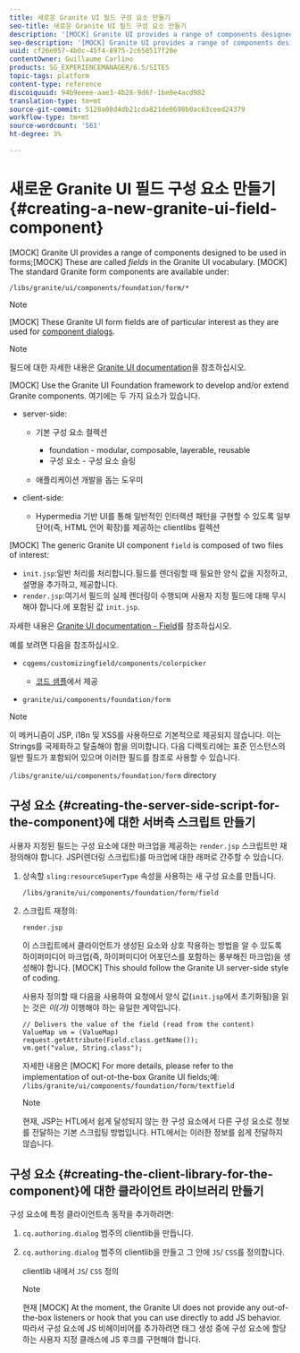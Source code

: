 ```yaml
---
title: 새로운 Granite UI 필드 구성 요소 만들기
seo-title: 새로운 Granite UI 필드 구성 요소 만들기
description: '[MOCK] Granite UI provides a range of components designed to be used in forms, called fields'
seo-description: '[MOCK] Granite UI provides a range of components designed to be used in forms, called fields'
uuid: cf26e057-4b0c-45f4-8975-2c658517f20e
contentOwner: Guillaume Carlino
products: SG_EXPERIENCEMANAGER/6.5/SITES
topic-tags: platform
content-type: reference
discoiquuid: 94b9eeee-aae3-4b28-9d6f-1be0e4acd982
translation-type: tm+mt
source-git-commit: 5128a08d4db21cda821de0698b0ac63ceed24379
workflow-type: tm+mt
source-wordcount: '561'
ht-degree: 3%

---
```



# 새로운 Granite UI 필드 구성 요소 만들기{#creating-a-new-granite-ui-field-component}

[MOCK] Granite UI provides a range of components designed to be used in forms;[MOCK] These are called *fields* in the Granite UI vocabulary. [MOCK] The standard Granite form components are available under:

`/libs/granite/ui/components/foundation/form/*`

>[!NOTE]
>
>[MOCK] These Granite UI form fields are of particular interest as they are used for [component dialogs](/help/sites-developing/developing-components.md).

>[!NOTE]
>
>필드에 대한 자세한 내용은 [Granite UI documentation](https://helpx.adobe.com/experience-manager/6-5/sites/developing/using/reference-materials/granite-ui/api/index.html)을 참조하십시오.

[MOCK] Use the Granite UI Foundation framework to develop and/or extend Granite components. 여기에는 두 가지 요소가 있습니다.

* server-side:

   * 기본 구성 요소 컬렉션

      * foundation - modular, composable, layerable, reusable
      * 구성 요소 - 구성 요소 슬링
   * 애플리케이션 개발을 돕는 도우미


* client-side:

   * Hypermedia 기반 UI를 통해 일반적인 인터랙션 패턴을 구현할 수 있도록 일부 단어(즉, HTML 언어 확장)를 제공하는 clientlibs 컬렉션

[MOCK] The generic Granite UI component `field` is composed of two files of interest:

* `init.jsp`:일반 처리를 처리합니다.필드를 렌더링할 때 필요한 양식 값을 지정하고, 설명을 추가하고, 제공합니다.
* `render.jsp`:여기서 필드의 실제 렌더링이 수행되며 사용자 지정 필드에 대해 무시해야 합니다.에 포함된 값 `init.jsp`.

자세한 내용은 [Granite UI documentation - Field](https://helpx.adobe.com/experience-manager/6-5/sites/developing/using/reference-materials/granite-ui/api/jcr_root/libs/granite/ui/components/foundation/form/field/index.html)를 참조하십시오.

예를 보려면 다음을 참조하십시오.

* `cqgems/customizingfield/components/colorpicker`

   * [코드 샘플](/help/sites-developing/developing-components-samples.md#code-sample-how-to-customize-dialog-fields)에서 제공

* `granite/ui/components/foundation/form`

>[!NOTE]
>
>이 메커니즘이 JSP, i18n 및 XSS를 사용하므로 기본적으로 제공되지 않습니다. 이는 Strings를 국제화하고 탈출해야 함을 의미합니다. 다음 디렉토리에는 표준 인스턴스의 일반 필드가 포함되어 있으며 이러한 필드를 참조로 사용할 수 있습니다.
>
>`/libs/granite/ui/components/foundation/form` directory

## 구성 요소 {#creating-the-server-side-script-for-the-component}에 대한 서버측 스크립트 만들기

사용자 지정된 필드는 구성 요소에 대한 마크업을 제공하는 `render.jsp` 스크립트만 재정의해야 합니다. JSP(렌더링 스크립트)를 마크업에 대한 래퍼로 간주할 수 있습니다.

1. 상속할 `sling:resourceSuperType` 속성을 사용하는 새 구성 요소를 만듭니다.

   `/libs/granite/ui/components/foundation/form/field`

1. 스크립트 재정의:

   `render.jsp`

   이 스크립트에서 클라이언트가 생성된 요소와 상호 작용하는 방법을 알 수 있도록 하이퍼미디어 마크업(즉, 하이퍼미디어 어포던스를 포함하는 풍부해진 마크업)을 생성해야 합니다. [MOCK] This should follow the Granite UI server-side style of coding.

   사용자 정의할 때 다음을 사용하여 요청에서 양식 값(`init.jsp`에서 초기화됨)을 읽는 것은 *이(가)* 이행해야 하는 유일한 계약입니다.

   ```
   // Delivers the value of the field (read from the content)
   ValueMap vm = (ValueMap) request.getAttribute(Field.class.getName());
   vm.get("value, String.class");
   ```

   자세한 내용은 [MOCK] For more details, please refer to the implementation of out-ot-the-box Granite UI fields;예: `/libs/granite/ui/components/foundation/form/textfield`

   >[!NOTE]
   >
   >현재, JSP는 HTL에서 쉽게 달성되지 않는 한 구성 요소에서 다른 구성 요소로 정보를 전달하는 기본 스크립팅 방법입니다. HTL에서는 이러한 정보를 쉽게 전달하지 않습니다.

## 구성 요소 {#creating-the-client-library-for-the-component}에 대한 클라이언트 라이브러리 만들기

구성 요소에 특정 클라이언트측 동작을 추가하려면:

1. `cq.authoring.dialog` 범주의 clientlib을 만듭니다.
1. `cq.authoring.dialog` 범주의 clientlib을 만들고 그 안에 `JS`/ `CSS`를 정의합니다.

   clientlib 내에서 `JS`/ `CSS` 정의

   >[!NOTE]
   >
   >현재 [MOCK] At the moment, the Granite UI does not provide any out-of-the-box listeners or hook that you can use directly to add JS behavior. 따라서 구성 요소에 JS 비헤이비어를 추가하려면 태그 생성 중에 구성 요소에 할당하는 사용자 지정 클래스에 JS 후크를 구현해야 합니다.


